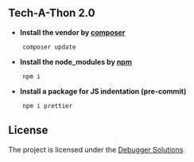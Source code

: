 ## Tech-A-Thon 2.0

-   **Install the vendor by [composer](https://getcomposer.org/)**

```
    composer update
```

-   **Install the node_modules by [npm](https://nodejs.org/en/)**

```
    npm i
```

-   **Install a package for JS indentation (pre-commit)**

```
    npm i prettier
```

## License

The project is licensed under the [Debugger Solutions](https://debuggersolutions.com/).
